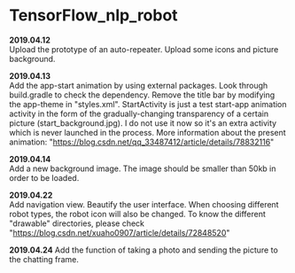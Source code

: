 # TensorFlow_nlp_robot

**2019.04.12**  
Upload the prototype of an auto-repeater.
Upload some icons and picture background.


**2019.04.13**  
Add the app-start animation by using external packages.
Look through build.gradle to check the dependency.
Remove the title bar by modifying the app-theme in "styles.xml".
StartActivity is just a test start-app animation activity in the form of the gradually-changing transparency of a certain picture (start_background.jpg). I do not use it now so it's an extra activity which is never launched in the process.
More information about the present animation: "https://blog.csdn.net/qq_33487412/article/details/78832116"


**2019.04.14**  
Add a new background image.
The image should be smaller than 50kb in order to be loaded.

**2019.04.22**  
Add navigation view.
Beautify the user interface.
When choosing different robot types, the robot icon will also be changed.
To know the different "drawable" directories, please check "https://blog.csdn.net/xuaho0907/article/details/72848520"

**2019.04.24** 
 Add the function of taking a photo and sending the picture to the chatting frame.
